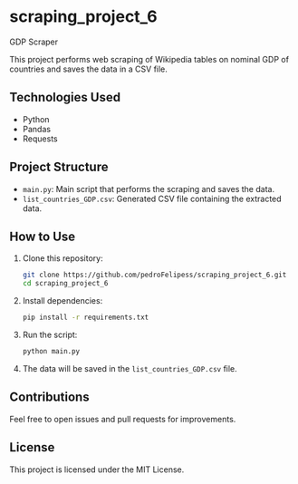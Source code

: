 # scraping_project_6
GDP Scraper

This project performs web scraping of Wikipedia tables on nominal GDP of countries and saves the data in a CSV file.

## Technologies Used
- Python
- Pandas
- Requests

## Project Structure
- `main.py`: Main script that performs the scraping and saves the data.
- `list_countries_GDP.csv`: Generated CSV file containing the extracted data.

## How to Use
1. Clone this repository:
   ```bash
   git clone https://github.com/pedroFelipess/scraping_project_6.git
   cd scraping_project_6
   ```
2. Install dependencies:
   ```bash
   pip install -r requirements.txt
   ```
3. Run the script:
   ```bash
   python main.py
   ```
4. The data will be saved in the `list_countries_GDP.csv` file.

## Contributions
Feel free to open issues and pull requests for improvements.

## License
This project is licensed under the MIT License.


